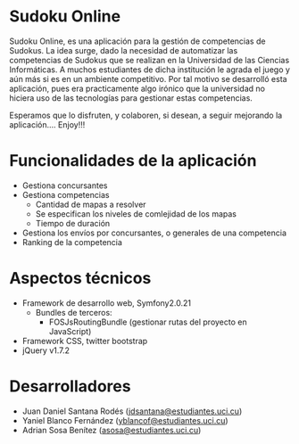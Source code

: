 Sudoku Online
========================

Sudoku Online, es una aplicación para la gestión de competencias de Sudokus.
La idea surge, dado la necesidad de automatizar las competencias de Sudokus que se realizan en la Universidad de las Ciencias Informáticas. A muchos estudiantes de dicha institución le agrada el juego y aún más si es en un ambiente competitivo.
Por tal motivo se desarrolló esta aplicación, pues era practicamente algo irónico que la universidad no hiciera uso de las tecnologías para gestionar estas competencias.

Esperamos que lo disfruten, y colaboren, si desean, a seguir mejorando la aplicación....
Enjoy!!!

Funcionalidades de la aplicación
====================================

- Gestiona concursantes
- Gestiona competencias
	- Cantidad de mapas a resolver
	- Se especifican los niveles de comlejidad de los mapas
	- Tiempo de duración
- Gestiona los envíos por concursantes, o generales de una competencia
- Ranking de la competencia


Aspectos técnicos
=========================

- Framework de desarrollo web, Symfony2.0.21
	-	Bundles de terceros:
		- FOSJsRoutingBundle (gestionar rutas del proyecto en JavaScript)
- Framework CSS, twitter bootstrap
- jQuery v1.7.2


Desarrolladores
========================
- Juan Daniel Santana Rodés (jdsantana@estudiantes.uci.cu)
- Yaniel Blanco Fernández (yblancof@estudiantes.uci.cu)
- Adrian Sosa Benítez (asosa@estudiantes.uci.cu)
